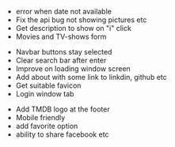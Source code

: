 <!--? MUST ?-->

- error when date not available
- Fix the api bug not showing pictures etc
- Get description to show on "i" click
- Movies and TV-shows form

<!--? NICE ?-->

- Navbar buttons stay selected
- Clear search bar after enter
- Improve on loading window screen
- Add about with some link to linkdin, github etc
- Get suitable favicon
- Login window tab

<!--? MAYBE ?-->

- Add TMDB logo at the footer
- Mobile friendly
- add favorite option
- ability to share facebook etc
